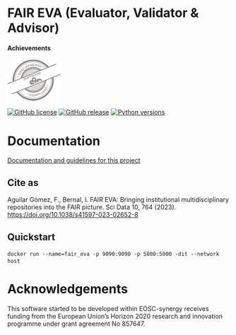 # FAIR EVA (Evaluator, Validator & Advisor)

#### Achievements
[![SQAaaS badge](https://github.com/EOSC-synergy/SQAaaS/blob/master/badges/badges_120x93/badge_software_silver.png)](https://eu.badgr.com/public/assertions/VZzcTl6WTo-6r6yCKUFGpA "SQAaaS silver badge achieved")

[![GitHub license](https://img.shields.io/github/license/indigo-dc/DEEPaaS.svg)](https://github.com/ifca-advanced-computing/FAIR_eva/blob/main/LICENSE)
[![GitHub release](https://img.shields.io/github/release/indigo-dc/DEEPaaS.svg)](https://github.com/ifca-advanced-computing/FAIR_eva/releases)
[![Python versions](https://img.shields.io/pypi/pyversions/deepaas.svg)](https://pypi.python.org/pypi/deepaas)


# Documentation

[Documentation and guidelines for this project](docs/index.md)

## Cite as
Aguilar Gómez, F., Bernal, I. FAIR EVA: Bringing institutional multidisciplinary repositories into the FAIR picture. Sci Data 10, 764 (2023). https://doi.org/10.1038/s41597-023-02652-8

## Quickstart

```
docker run --name=fair_eva -p 9090:9090 -p 5000:5000 -dit --network host
```

# Acknowledgements

This software started to be developed within EOSC-synergy receives
funding from the European Union’s Horizon 2020 research and
innovation programme under grant agreement No 857647.
